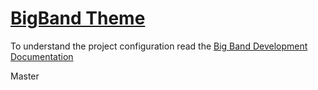 # [BigBand Theme](http://bigband.me/)

To understand the project configuration read the [Big Band Development Documentation](https://github.com/fernandoguirao/bigband_development/wiki)

Master
